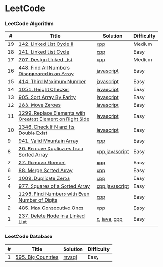 
LeetCode
========

### LeetCode Algorithm
| # | Title | Solution | Difficulty |
|---| ----- | -------- | ---------- |
|19|[142. Linked List Cycle II](https://leetcode.com/problems/linked-list-cycle-ii/)|[cpp](./algorithms/cpp/linkedListCycleII.cpp)|Medium|
|18|[141. Linked List Cycle](https://leetcode.com/problems/linked-list-cycle/)|[cpp](./algorithms/cpp/linkedListCycle.cpp)|Easy|
|17|[707. Design Linked List](https://leetcode.com/problems/design-linked-list/)|[cpp](./algorithms/cpp/designLinkedList.cpp)|Medium|
|16|[448. Find All Numbers Disappeared in an Array](https://leetcode.com/problems/find-all-numbers-disappeared-in-an-array/)|[javascript](./algorithms/javascript/findAllNumbersDisappearedinAnArray.js)|Easy|
|15|[414. Third Maximum Number](https://leetcode.com/problems/third-maximum-number/)|[javascript](./algorithms/javascript/thirdMaximumNumber.js)|Easy|
|14|[1051. Height Checker](https://leetcode.com/problems/height-checker/)|[javascript](./algorithms/javascript/heightChecker.js)|Easy|
|13|[905. Sort Array By Parity](https://leetcode.com/problems/sort-array-by-parity/)|[javascript](./algorithms/javascript/sortArrayByParity.js)|Easy|
|12| [283. Move Zeroes](https://leetcode.com/problems/move-zeroes/) | [javascript](./algorithms/javascript/moveZeroes.js) | Easy |
|11|[1299. Replace Elements with Greatest Element on Right Side](https://leetcode.com/problems/replace-elements-with-greatest-element-on-right-side/)|[javascript](./algorithms/javascript/replaceElementsWithGreatestElementOnRightSide.js)|Easy|
|10|[1346. Check If N and Its Double Exist](https://leetcode.com/problems/check-if-n-and-its-double-exist/)|[javascript](./algorithms/javascript/checkIfNAndItsDoubleExist.js)|Easy|
|9|[941. Valid Mountain Array](https://leetcode.com/problems/valid-mountain-array/)|[cpp](./algorithms/cpp/validMountainArray.cpp)| Easy |
|8|[26. Remove Duplicates from Sorted Array](https://leetcode.com/problems/remove-duplicates-from-sorted-array/)| [cpp](./algorithms/cpp/removeDuplicatesFromSortedArray.cpp/),[javascript](./algorithms/javascript/removeDuplicatesFromSortedArray.js/) | Easy |
|7|[27. Remove Element](https://leetcode.com/problems/remove-element/)| [cpp](./algorithms/cpp/removeElement.cpp/) | Easy |
|6|[88. Merge Sorted Array](https://leetcode.com/problems/merge-sorted-array/)| [cpp](./algorithms/cpp/mergeSortedArray.cpp/) | Easy |
|5|[1089. Duplicate Zeros](https://leetcode.com/problems/duplicate-zeros/)| [cpp](./algorithms/cpp/duplicateZeros.cpp/) | Easy |
|4|[977. Squares of a Sorted Array](https://leetcode.com/problems/squares-of-a-sorted-array/)|[cpp](./algorithms/cpp/squaresOfASortedArray.cpp),[javascript](./algorithms/javascript/squaresOfASortedArray.js)|Easy|
|3|[1295. Find Numbers with Even Number of Digits](https://leetcode.com/problems/find-numbers-with-even-number-of-digits/)|[cpp](./algorithms/cpp/findNumbersWithEcenNumberOfDigits.cpp)|Easy|
|2|[485. Max Consecutive Ones](https://leetcode.com/problems/max-consecutive-ones/)|[cpp](./algorithms/cpp/maxConsecutiveOnes.cpp)|Easy|
|1|[237. Delete Node in a Linked List](https://leetcode.com/problems/delete-node-in-a-linked-list/)| [c](./algorithms/c/deleteNodeInALinkedList.c), [java](./algorithms/java/deleteNodeInALinkedList.java), [cpp](./algorithms/cpp/deleteNodeInALinkedList.cpp)|Easy|



### LeetCode Database


| # | Title | Solution | Difficulty |
|---| ----- | -------- | ---------- |
|1|[595. Big Countries](https://leetcode.com/problems/big-countries/)| [mysql](./database/mysql/BigCountries.sql)|Easy|
